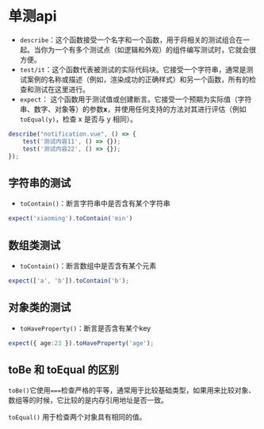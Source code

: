 # 单测api

- `describe`：这个函数接受一个名字和一个函数，用于将相关的测试组合在一起。当你为一个有多个测试点（如逻辑和外观）的组件编写测试时，它就会很方便。
- `test/it`：这个函数代表被测试的实际代码块。它接受一个字符串，通常是测试案例的名称或描述（例如，渲染成功的正确样式）和另一个函数，所有的检查和测试在这里进行。
- `expect`： 这个函数用于测试值或创建断言。它接受一个预期为实际值（字符串、数字、对象等）的参数**x**，并使用任何支持的方法对其进行评估（例如`toEqual(y)`，检查 x 是否与 y 相同）。

```ts
describe("notification.vue", () => {
    test('测试内容11', () => {});
    test('测试内容22', () => {});
});
```



## 字符串的测试

* `toContain()`：断言字符串中是否含有某个字符串

```ts
expect('xiaoming').toContain('min')
```



## 数组类测试

* `toContain()`：断言数组中是否含有某个元素

```ts
expect(['a', 'b']).toContain('b');
```



## 对象类的测试

* `toHaveProperty()`：断言是否含有某个key

```ts
expect({ age:23 }).toHaveProperty('age');
```



## toBe 和 toEqual 的区别

`toBe()`它使用`===`检查严格的平等，通常用于比较基础类型，如果用来比较对象、数组等的时候，它比较的是内存引用地址是否一致。

`toEqual()` 用于检查两个对象具有相同的值。

